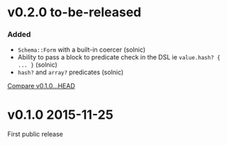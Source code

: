 # v0.2.0 to-be-released

### Added

* `Schema::Form` with a built-in coercer (solnic)
* Ability to pass a block to predicate check in the DSL ie `value.hash? { ... }` (solnic)
* `hash?` and `array?` predicates (solnic)

[Compare v0.1.0...HEAD](https://github.com/dryrb/dry-data/compare/v0.1.0...HEAD)

# v0.1.0 2015-11-25

First public release
